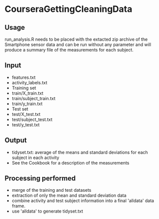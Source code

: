 # CourseraGettingCleaningData

## Usage
run_analysis.R needs to be placed with the extacted zip archive of the Smartphone sensor data and can be run without any parameter and will produce a summary file of the measurements for each subject.


## Input
- features.txt
- activity_labels.txt
- Training set
 - train/X_train.txt
 - train/subject_train.txt
 - train/y_train.txt
- Test set
 - test/X_test.txt
 - test/subject_test.txt
 - test/y_test.txt

## Output
- tidyset.txt: average of the means and standard deviations for each subject in each activity
- See the Cookbook for a description of the measurements


## Processing performed
- merge of the training and test datasets 
- extraction of only the mean and standard deviation data
- combine activity and test subject information into a final 'alldata' data frame.
- use 'alldata' to generate tidyset.txt
